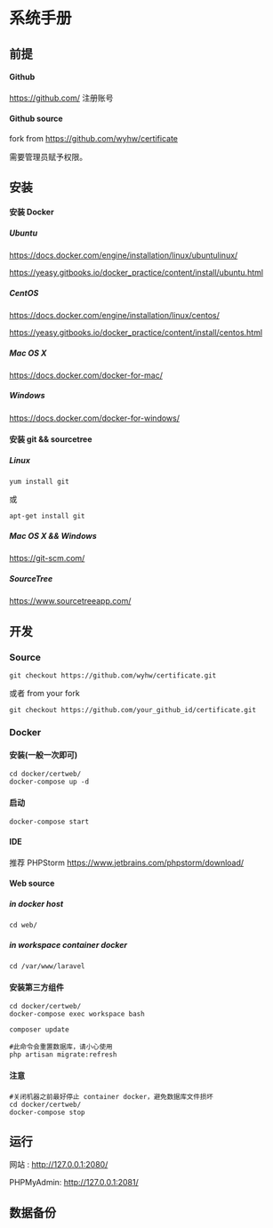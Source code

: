# 系统手册
## 前提

#### Github 
<https://github.com/> 注册账号

#### Github source
fork from <https://github.com/wyhw/certificate>

需要管理员赋予权限。


## 安装

#### 安装 Docker

##### Ubuntu
<https://docs.docker.com/engine/installation/linux/ubuntulinux/>

<https://yeasy.gitbooks.io/docker_practice/content/install/ubuntu.html>
	
##### CentOS
<https://docs.docker.com/engine/installation/linux/centos/>

<https://yeasy.gitbooks.io/docker_practice/content/install/centos.html>
	
##### Mac OS X
<https://docs.docker.com/docker-for-mac/>
	
##### Windows
<https://docs.docker.com/docker-for-windows/>
	

#### 安装 git && sourcetree

##### Linux
	yum install git
或

	apt-get install git
	

##### Mac OS X  && Windows

<https://git-scm.com/>


##### SourceTree
<https://www.sourcetreeapp.com/>
	 


## 开发

### Source

	git checkout https://github.com/wyhw/certificate.git
或者 from your fork

	git checkout https://github.com/your_github_id/certificate.git

### Docker

#### 安装(一般一次即可)

	cd docker/certweb/
	docker-compose up -d

#### 启动
	docker-compose start
	

#### IDE
推荐 PHPStorm <https://www.jetbrains.com/phpstorm/download/>


#### Web source

##### in docker host
	cd web/
##### in workspace container docker
	cd /var/www/laravel
	
#### 安装第三方组件
	cd docker/certweb/
	docker-compose exec workspace bash
	
	composer update
	
	#此命令会重置数据库，请小心使用
	php artisan migrate:refresh
	
#### 注意
	#关闭机器之前最好停止 container docker，避免数据库文件损坏
	cd docker/certweb/
	docker-compose stop
	
	
## 运行
网站 : <http://127.0.0.1:2080/>

PHPMyAdmin: <http://127.0.0.1:2081/>



## 数据备份


